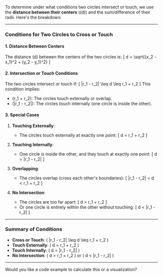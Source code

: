 To determine under what conditions two circles intersect or touch, we use the **distance between their centers** (\(d\)) and the sum/difference of their radii. Here's the breakdown:

---

### **Conditions for Two Circles to Cross or Touch**

#### 1. **Distance Between Centers**
The distance \(d\) between the centers of the two circles is:
\[
d = \sqrt{(x_2 - x_1)^2 + (y_2 - y_1)^2}
\]

#### 2. **Intersection or Touch Conditions**
The two circles intersect or touch if:
\[
|r_1 - r_2| \leq d \leq r_1 + r_2
\]
This condition implies:
- \(r_1 + r_2\): The circles touch externally or overlap.
- \(|r_1 - r_2|\): The circles touch internally (one circle is inside the other).

#### 3. **Special Cases**
1. **Touching Externally**:
   - The circles touch externally at exactly one point:
     \[
     d = r_1 + r_2
     \]

2. **Touching Internally**:
   - One circle is inside the other, and they touch at exactly one point:
     \[
     d = |r_1 - r_2|
     \]

3. **Overlapping**:
   - The circles overlap (cross each other's boundaries):
     \[
     |r_1 - r_2| < d < r_1 + r_2
     \]

4. **No Intersection**:
   - The circles are too far apart:
     \[
     d > r_1 + r_2
     \]
   - Or one circle is entirely within the other without touching:
     \[
     d < |r_1 - r_2|
     \]

---

### **Summary of Conditions**
- **Cross or Touch**: \( |r_1 - r_2| \leq d \leq r_1 + r_2 \)
- **Touch Externally**: \( d = r_1 + r_2 \)
- **Touch Internally**: \( d = |r_1 - r_2| \)
- **No Intersection**: \( d > r_1 + r_2 \) or \( d < |r_1 - r_2| \)

---

Would you like a code example to calculate this or a visualization?
